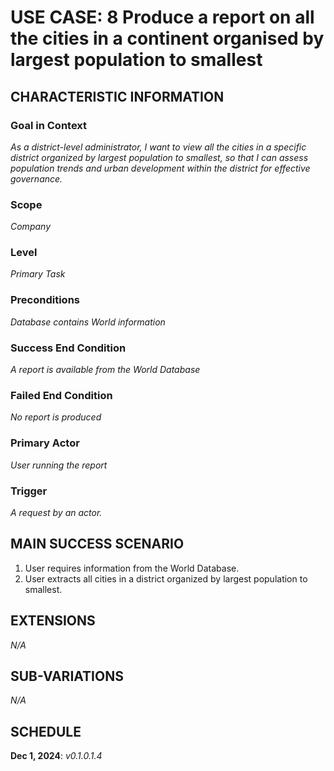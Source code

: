 # USE CASE: 8 Produce a report on all the cities in a continent organised by largest population to smallest

## CHARACTERISTIC INFORMATION

### Goal in Context

*As a district-level administrator, I want to view all the cities in a specific district organized by largest population to smallest, so that I can assess population trends and urban development within the district for effective governance.*

### Scope

*Company*

### Level

*Primary Task*

### Preconditions

*Database contains World information*

### Success End Condition

*A report is available from the World Database*

### Failed End Condition

*No report is produced*

### Primary Actor

*User running the report*

### Trigger

*A request by an actor.*

## MAIN SUCCESS SCENARIO

1. User requires information from the World Database.
2. User extracts all cities in a district organized by largest population to smallest.

## EXTENSIONS

*N/A*

## SUB-VARIATIONS

*N/A*

## SCHEDULE

**Dec 1, 2024**: *v0.1.0.1.4*
